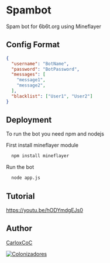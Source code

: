 # Spambot

Spam bot for 6b6t.org using Mineflayer


## Config Format

```json
{
  "username": "BotName",
  "password": "BotPassword",
  "messages": [
    "message1", 
    "message2",
  ],
  "blacklist": ["User1", "User2"]
}
```


## Deployment

To run the bot you need npm and nodejs

First install mineflayer module

```bash
  npm install mineflayer
```

Run the bot
```bash
  node app.js
```

## Tutorial
https://youtu.be/hODYmdgEJs0


## Author

 [CarloxCoC](https://www.github.com/CarloxCoC)

[![Colonizadores](https://discordapp.com/api/guilds/688149718995304470/widget.png?style=banner2)](https://discord.gg/2W4r9cxpBM)

